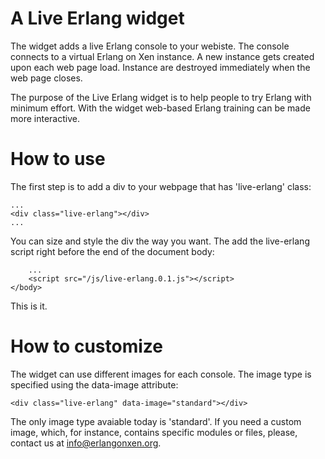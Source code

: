 
# A Live Erlang widget

The widget adds a live Erlang console to your webiste. The console connects
to a virtual Erlang on Xen instance. A new instance gets created upon each
web page load. Instance are destroyed immediately when the web page closes.

The purpose of the Live Erlang widget is to help people to try Erlang with
minimum effort. With the widget web-based Erlang training can be made more
interactive.

# How to use

The first step is to add a div to your webpage that has 'live-erlang' class:

	...
	<div class="live-erlang"></div>
	...

You can size and style the div the way you want. The add the live-erlang
script right before the end of the document body:

		...
		<script src="/js/live-erlang.0.1.js"></script>
	</body>

This is it.

# How to customize

The widget can use different images for each console. The image type is specified
using the data-image attribute:

	<div class="live-erlang" data-image="standard"></div>

The only image type avaiable today is 'standard'. If you need a custom image,
which, for instance, contains specific modules or files, please, contact us at
info@erlangonxen.org.
